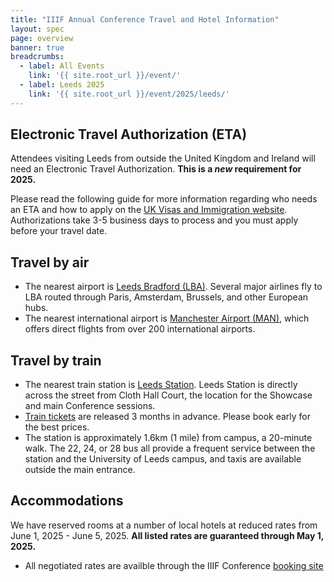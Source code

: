 ```yaml
---
title: "IIIF Annual Conference Travel and Hotel Information"
layout: spec
page: overview
banner: true 
breadcrumbs:
  - label: All Events
    link: '{{ site.root_url }}/event/'
  - label: Leeds 2025
    link: '{{ site.root_url }}/event/2025/leeds/'
---
```


## Electronic Travel Authorization (ETA)

Attendees visiting Leeds from outside the United Kingdom and Ireland will need an Electronic Travel Authorization. **This is a *new* requirement for 2025.**

Please read the following guide for more information regarding who needs an ETA and how to apply on the [UK Visas and Immigration website](https://www.gov.uk/guidance/apply-for-an-electronic-travel-authorisation-eta). Authorizations take 3-5 business days to process and you must apply before your travel date. 

## Travel by air
* The nearest airport is [Leeds Bradford (LBA)](https://www.leedsbradfordairport.co.uk/). Several major airlines fly to LBA routed through Paris, Amsterdam, Brussels, and other European hubs.
* The nearest international airport is [Manchester Airport (MAN)](https://www.manchesterairport.co.uk/), which offers direct flights from over 200 international airports. 

## Travel by train
* The nearest train station is [Leeds Station](https://www.nationalrail.co.uk/stations/leeds/). Leeds Station is directly across the street from Cloth Hall Court, the location for the Showcase and main Conference sessions. 
* [Train tickets](https://www.thetrainline.com/) are released 3 months in advance. Please book early for the best prices. 
* The station is approximately 1.6km (1 mile) from campus, a 20-minute walk. The 22, 24, or 28 bus all provide a frequent service between the station and the University of Leeds campus, and taxis are available outside the main entrance.

## Accommodations

We have reserved rooms at a number of local hotels at reduced rates from June 1, 2025 - June 5, 2025. **All listed rates are guaranteed through May 1, 2025.**

* All negotiated rates are availble through the IIIF Conference [booking site](https://book.passkey.com/event/50869624/owner/9564921/home)



